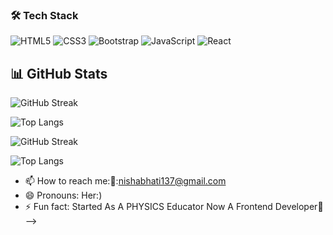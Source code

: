 
### 🛠 Tech Stack
![HTML5](https://img.shields.io/badge/html5-%23E34F26.svg?style=for-the-badge&logo=html5&logoColor=white)
![CSS3](https://img.shields.io/badge/css3-%231572B6.svg?style=for-the-badge&logo=css3&logoColor=white)
![Bootstrap](https://img.shields.io/badge/bootstrap-%23563D7C.svg?style=for-the-badge&logo=bootstrap&logoColor=white)
![JavaScript](https://img.shields.io/badge/javascript-%23323330.svg?style=for-the-badge&logo=javascript&logoColor=%23F7DF1E)
![React](https://img.shields.io/badge/react-%2320232a.svg?style=for-the-badge&logo=react&logoColor=%2361DAFB)

## 📊 GitHub Stats
![GitHub Streak](https://streak-stats.demolab.com/?user=nishabhatii&theme=radical&hide_border=true)

![Top Langs](https://github-readme-stats.vercel.app/api/top-langs/?username=nishabhatii&layout=compact&theme=radical)

![GitHub Streak](https://streak-stats.demolab.com/?user=nishabhatii&theme=radical&hide_border=true)

![Top Langs](https://github-readme-stats.vercel.app/api/top-langs/?username=nishabhatii&layout=compact&theme=radical)






- 📫 How to reach me:📧:nishabhati137@gmail.com 
- 😄 Pronouns: Her:)
- ⚡ Fun fact: Started As A PHYSICS Educator Now A Frontend Developer🚀
-->
